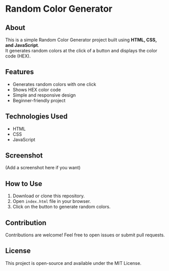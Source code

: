 # Random Color Generator

##  About
This is a simple Random Color Generator project built using **HTML, CSS, and JavaScript**.  
It generates random colors at the click of a button and displays the color code (HEX).

##  Features
- Generates random colors with one click
- Shows HEX color code
- Simple and responsive design
- Beginner-friendly project

##  Technologies Used
- HTML
- CSS
- JavaScript

##  Screenshot
(Add a screenshot here if you want)

##  How to Use
1. Download or clone this repository.
2. Open `index.html` file in your browser.
3. Click on the button to generate random colors.

##  Contribution
Contributions are welcome! Feel free to open issues or submit pull requests.

##  License
This project is open-source and available under the MIT License.
